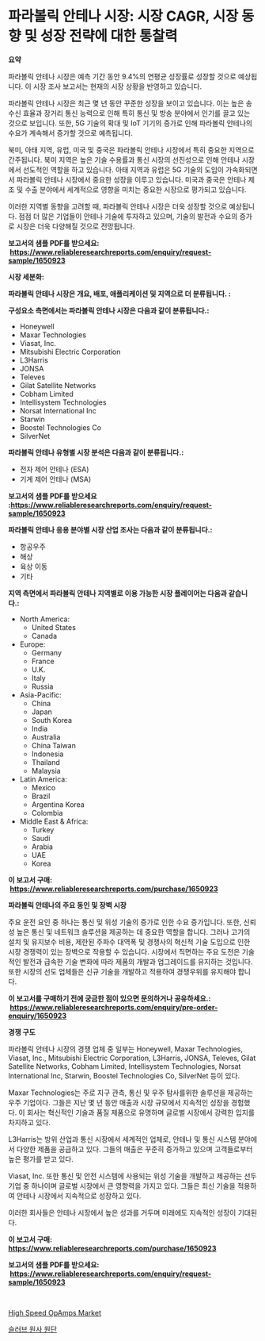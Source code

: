 <p><h1>파라볼릭 안테나 시장: 시장 CAGR, 시장 동향 및 성장 전략에 대한 통찰력</h1></p><p><strong>요약</strong></p>
<p><p>파라볼릭 안테나 시장은 예측 기간 동안 9.4%의 연평균 성장률로 성장할 것으로 예상됩니다. 이 시장 조사 보고서는 현재의 시장 상황을 반영하고 있습니다.</p><p>파라볼릭 안테나 시장은 최근 몇 년 동안 꾸준한 성장을 보이고 있습니다. 이는 높은 송수신 효율과 장거리 통신 능력으로 인해 특히 통신 및 방송 분야에서 인기를 끌고 있는 것으로 보입니다. 또한, 5G 기술의 확대 및 IoT 기기의 증가로 인해 파라볼릭 안테나의 수요가 계속해서 증가할 것으로 예측됩니다.</p><p>북미, 아태 지역, 유럽, 미국 및 중국은 파라볼릭 안테나 시장에서 특히 중요한 지역으로 간주됩니다. 북미 지역은 높은 기술 수용률과 통신 시장의 선진성으로 인해 안테나 시장에서 선도적인 역할을 하고 있습니다. 아태 지역과 유럽은 5G 기술의 도입이 가속화되면서 파라볼릭 안테나 시장에서 중요한 성장을 이루고 있습니다. 미국과 중국은 안테나 제조 및 수출 분야에서 세계적으로 영향을 미치는 중요한 시장으로 평가되고 있습니다.</p><p>이러한 지역별 동향을 고려할 때, 파라볼릭 안테나 시장은 더욱 성장할 것으로 예상됩니다. 점점 더 많은 기업들이 안테나 기술에 투자하고 있으며, 기술의 발전과 수요의 증가로 시장은 더욱 다양해질 것으로 전망됩니다.</p></p>
<p><strong>보고서의 샘플 PDF를 받으세요: &nbsp;<a href="https://www.reliableresearchreports.com/enquiry/request-sample/1650923">https://www.reliableresearchreports.com/enquiry/request-sample/1650923</a></strong></p>
<p><strong>시장 세분화:</strong></p>
<p><strong> 파라볼릭 안테나 시장은 개요, 배포, 애플리케이션 및 지역으로 더 분류됩니다. :</strong></p>
<p><strong>구성요소 측면에서는 파라볼릭 안테나 시장은 다음과 같이 분류됩니다.:</strong></p>
<p><ul><li>Honeywell</li><li>Maxar Technologies</li><li>Viasat, Inc.</li><li>Mitsubishi Electric Corporation</li><li>L3Harris</li><li>JONSA</li><li>Televes</li><li>Gilat Satellite Networks</li><li>Cobham Limited</li><li>Intellisystem Technologies</li><li>Norsat International Inc</li><li>Starwin</li><li>Boostel Technologies Co</li><li>SilverNet</li></ul></p>
<p><strong> 파라볼릭 안테나 유형별 시장 분석은 다음과 같이 분류됩니다.:</strong></p>
<p><ul><li>전자 제어 안테나 (ESA)</li><li>기계 제어 안테나 (MSA)</li></ul></p>
<p><strong>보고서의 샘플 PDF를 받으세요 :<a href="https://www.reliableresearchreports.com/enquiry/request-sample/1650923">https://www.reliableresearchreports.com/enquiry/request-sample/1650923</a></strong></p>
<p><strong> 파라볼릭 안테나 응용 분야별 시장 산업 조사는 다음과 같이 분류됩니다.:</strong></p>
<p><ul><li>항공우주</li><li>해상</li><li>육상 이동</li><li>기타</li></ul></p>
<p><strong>지역 측면에서 파라볼릭 안테나 지역별로 이용 가능한 시장 플레이어는 다음과 같습니다.:</strong></p>
<p><ul>
    <li>
        North America:
        <ul>
            <li>United States</li>
            <li>Canada</li>
        </ul>
    </li>
    <li>
        Europe:
        <ul>
            <li>Germany</li>
            <li>France</li>
            <li>U.K.</li>
            <li>Italy</li>
            <li>Russia</li>
        </ul>
    </li>
    <li>
        Asia-Pacific:
        <ul>
            <li>China</li>
            <li>Japan</li>
            <li>South Korea</li>
            <li>India</li>
            <li>Australia</li>
            <li>China Taiwan</li>
            <li>Indonesia</li>
            <li>Thailand</li>
            <li>Malaysia</li>
        </ul>
    </li>
    <li>
        Latin America:
        <ul>
            <li>Mexico</li>
            <li>Brazil</li>
            <li>Argentina Korea</li>
            <li>Colombia</li>
        </ul>
    </li>
    <li>
        Middle East & Africa:
        <ul>
            <li>Turkey</li>
            <li>Saudi</li>
            <li>Arabia</li>
            <li>UAE</li>
            <li>Korea</li>
        </ul>
    </li>
    </ul></p>
<p><strong>이 보고서 구매: &nbsp;<a href="https://www.reliableresearchreports.com/purchase/1650923">https://www.reliableresearchreports.com/purchase/1650923</a></strong></p>
<p><strong>파라볼릭 안테나의 주요 동인 및 장벽 시장</strong></p>
<p><p>주요 운전 요인 중 하나는 통신 및 위성 기술의 증가로 인한 수요 증가입니다. 또한, 신뢰성 높은 통신 및 네트워크 솔루션을 제공하는 데 중요한 역할을 합니다. 그러나 고가의 설치 및 유지보수 비용, 제한된 주파수 대역폭 및 경쟁사의 혁신적 기술 도입으로 인한 시장 경쟁력이 있는 장벽으로 작용할 수 있습니다. 시장에서 직면하는 주요 도전은 기술적인 발전과 급속한 기술 변화에 따라 제품의 개발과 업그레이드를 유지하는 것입니다. 또한 시장의 선도 업체들은 신규 기술을 개발하고 적용하여 경쟁우위를 유지해야 합니다.</p></p>
<p><strong>이 보고서를 구매하기 전에 궁금한 점이 있으면 문의하거나 공유하세요.: &nbsp;<a href="https://www.reliableresearchreports.com/enquiry/pre-order-enquiry/1650923">https://www.reliableresearchreports.com/enquiry/pre-order-enquiry/1650923</a></strong></p>
<p><strong>경쟁 구도</strong></p>
<p><p>파라볼릭 안테나 시장의 경쟁 업체 중 일부는 Honeywell, Maxar Technologies, Viasat, Inc., Mitsubishi Electric Corporation, L3Harris, JONSA, Televes, Gilat Satellite Networks, Cobham Limited, Intellisystem Technologies, Norsat International Inc, Starwin, Boostel Technologies Co, SilverNet 등이 있다.</p><p>Maxar Technologies는 주로 지구 관측, 통신 및 우주 탐사를위한 솔루션을 제공하는 우주 기업이다. 그들은 지난 몇 년 동안 매출과 시장 규모에서 지속적인 성장을 경험했다. 이 회사는 혁신적인 기술과 품질 제품으로 유명하며 글로벌 시장에서 강력한 입지를 차지하고 있다.</p><p>L3Harris는 방위 산업과 통신 시장에서 세계적인 업체로, 안테나 및 통신 시스템 분야에서 다양한 제품을 공급하고 있다. 그들의 매출은 꾸준히 증가하고 있으며 고객들로부터 높은 평가를 받고 있다.</p><p>Viasat, Inc. 또한 통신 및 안전 시스템에 사용되는 위성 기술을 개발하고 제공하는 선두 기업 중 하나이며 글로벌 시장에서 큰 영향력을 가지고 있다. 그들은 최신 기술을 적용하여 안테나 시장에서 지속적으로 성장하고 있다.</p><p>이러한 회사들은 안테나 시장에서 높은 성과를 거두며 미래에도 지속적인 성장이 기대된다.</p></p>
<p><strong>이 보고서 구매: &nbsp; <a href="https://www.reliableresearchreports.com/purchase/1650923">https://www.reliableresearchreports.com/purchase/1650923</a></strong></p>
<p><strong>보고서의 샘플 PDF를 받으세요: &nbsp;<a href="https://www.reliableresearchreports.com/enquiry/request-sample/1650923">https://www.reliableresearchreports.com/enquiry/request-sample/1650923</a></strong><strong></strong></p>
<p>&nbsp;</p>
<p><p><a href="https://github.com/RichRobinson5/Market-Research-Report-List-4/blob/main/high-speed-opamps-market.md">High Speed OpAmps Market</a></p><p><a href="https://github.com/sougarounis/Market-Research-Report-List-3/blob/main/695983910215.md">슬러브 원사 원단</a></p></p>